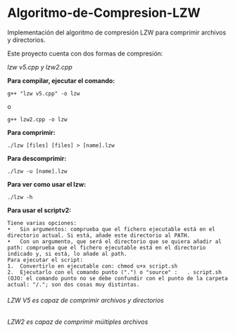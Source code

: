 # Algoritmo-de-Compresion-LZW
Implementación del algoritmo de compresión LZW para comprimir archivos y directorios.

Este proyecto cuenta con dos formas de compresión:

*lzw v5.cpp y lzw2.cpp*

**Para compilar, ejecutar el comando:**
  ```
  g++ "lzw v5.cpp" -o lzw
  ```
 o 
   ```
  g++ lzw2.cpp -o lzw
  ```
**Para comprimir:**
 ```
 ./lzw [files] [files] > [name].lzw 
 ```
**Para descomprimir:**
 ```
 ./lzw -u [name].lzw 
 ```
**Para ver como usar el lzw:**
  ```
  ./lzw -h
  ```
  **Para usar el scriptv2:**
  ```
  Tiene varias opciones:
•	Sin argumentos: comprueba que el fichero ejecutable está en el directorio actual. Si está, añade este directorio al PATH.
•	Con un argumento, que será el directorio que se quiera añadir al path: comprueba que el fichero ejecutable está en el directorio indicado y, si está, lo añade al path.
Para ejecutar el script:
1.	Convertirlo en ejecutable con: chmod u+x script.sh
2.	Ejecutarlo con el comando punto (".") o "source" :   . script.sh (OJO: el comando punto no se debe confundir con el punto de la carpeta actual: "/."; son dos cosas muy distintas.
  ```
  
  ###### LZW V5 es capaz de comprimir archivos y directorios
  ###### LZW2 es capaz de comprimir múltiples archivos


